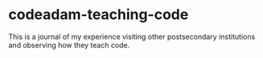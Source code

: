 # codeadam-teaching-code
This is a journal of my experience visiting other postsecondary institutions and observing how they teach code. 
